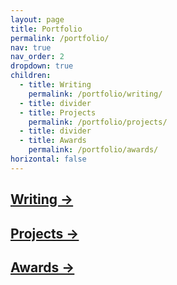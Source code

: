 ```yaml
---
layout: page
title: Portfolio
permalink: /portfolio/
nav: true
nav_order: 2
dropdown: true
children:
  - title: Writing
    permalink: /portfolio/writing/
  - title: divider
  - title: Projects
    permalink: /portfolio/projects/
  - title: divider
  - title: Awards
    permalink: /portfolio/awards/
horizontal: false
---
```


<div class="projects">
<a href="{{ site.baseurl }}/portfolio/writing">
  <h2 class="category">Writing →</h2>
</a>
</div>

<div class="projects">
<a href="{{ site.baseurl }}/portfolio/projects">
  <h2 class="category">Projects →</h2>
</a>
</div>

<div class="projects">
<a href="{{ site.baseurl }}/portfolio/awards">
  <h2 class="category">Awards →</h2>
</a>
</div>